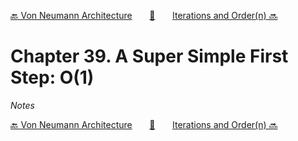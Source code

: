[🔙 Von Neumann Architecture][previous-chapter]&nbsp;&nbsp;&nbsp;&nbsp;&nbsp;&nbsp;&nbsp;[🏡][readme]&nbsp;&nbsp;&nbsp;&nbsp;&nbsp;&nbsp;&nbsp;[Iterations and Order(n) 🔜][upcoming-chapter]

# Chapter 39. A Super Simple First Step: O(1)

_Notes_

[🔙 Von Neumann Architecture][previous-chapter]&nbsp;&nbsp;&nbsp;&nbsp;&nbsp;&nbsp;&nbsp;[🏡][readme]&nbsp;&nbsp;&nbsp;&nbsp;&nbsp;&nbsp;&nbsp;[Iterations and Order(n) 🔜][upcoming-chapter]

[readme]: README.md
[previous-chapter]: ch038-von-neumann-architecture.md
[upcoming-chapter]: ch040-iterations-and-order-n.md